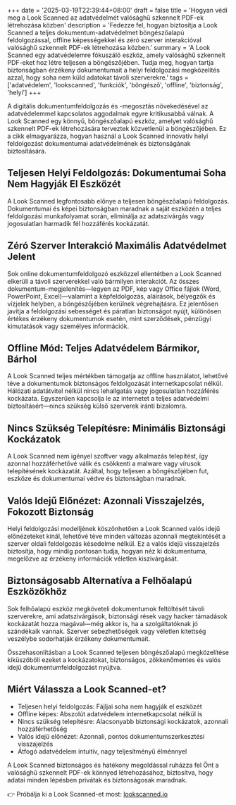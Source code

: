 +++
date = '2025-03-19T22:39:44+08:00'
draft = false
title = 'Hogyan védi meg a Look Scanned az adatvédelmét valósághű szkennelt PDF-ek létrehozása közben'
description = 'Fedezze fel, hogyan biztosítja a Look Scanned a teljes dokumentum-adatvédelmet böngészőalapú feldolgozással, offline képességekkel és zéró szerver interakcióval valósághű szkennelt PDF-ek létrehozása közben.'
summary = 'A Look Scanned egy adatvédelemre fókuszáló eszköz, amely valósághű szkennelt PDF-eket hoz létre teljesen a böngészőjében. Tudja meg, hogyan tartja biztonságban érzékeny dokumentumait a helyi feldolgozási megközelítés azzal, hogy soha nem küld adatokat távoli szerverekre.'
tags = ['adatvédelem', 'lookscanned', 'funkciók', 'böngésző', 'offline', 'biztonság', 'helyi']
+++

A digitális dokumentumfeldolgozás és -megosztás növekedésével az adatvédelemmel kapcsolatos aggodalmak egyre kritikusabbá válnak. A Look Scanned egy könnyű, böngészőalapú eszköz, amelyet valósághű szkennelt PDF-ek létrehozására terveztek közvetlenül a böngészőjében. Ez a cikk elmagyarázza, hogyan használ a Look Scanned innovatív helyi feldolgozást dokumentumai adatvédelmének és biztonságának biztosítására.

## Teljesen Helyi Feldolgozás: Dokumentumai Soha Nem Hagyják El Eszközét

A Look Scanned legfontosabb előnye a teljesen böngészőalapú feldolgozás. Dokumentumai és képei biztonságban maradnak a saját eszközén a teljes feldolgozási munkafolyamat során, eliminálja az adatszivárgás vagy jogosulatlan harmadik fél hozzáférés kockázatát.

## Zéró Szerver Interakció Maximális Adatvédelmet Jelent

Sok online dokumentumfeldolgozó eszközzel ellentétben a Look Scanned elkerüli a távoli szerverekkel való bármilyen interakciót. Az összes dokumentum-megjelenítés—legyen az PDF, kép vagy Office fájlok (Word, PowerPoint, Excel)—valamint a képfeldolgozás, aláírások, bélyegzők és vízjelek helyben, a böngészőjében kerülnek végrehajtásra. Ez jelentősen javítja a feldolgozási sebességet és páratlan biztonságot nyújt, különösen értékes érzékeny dokumentumok esetén, mint szerződések, pénzügyi kimutatások vagy személyes információk.

## Offline Mód: Teljes Adatvédelem Bármikor, Bárhol

A Look Scanned teljes mértékben támogatja az offline használatot, lehetővé téve a dokumentumok biztonságos feldolgozását internetkapcsolat nélkül. Hálózati adatátvitel nélkül nincs lehallgatás vagy jogosulatlan hozzáférés kockázata. Egyszerűen kapcsolja le az internetet a teljes adatvédelmi biztosításért—nincs szükség külső szerverek iránti bizalomra.

## Nincs Szükség Telepítésre: Minimális Biztonsági Kockázatok

A Look Scanned nem igényel szoftver vagy alkalmazás telepítést, így azonnal hozzáférhetővé válik és csökkenti a malware vagy vírusok telepítésének kockázatát. Azáltal, hogy teljesen a böngészőjében fut, eszköze és dokumentumai védve és biztonságban maradnak.

## Valós Idejű Előnézet: Azonnali Visszajelzés, Fokozott Biztonság

Helyi feldolgozási modelljének köszönhetően a Look Scanned valós idejű előnézeteket kínál, lehetővé téve minden változás azonnali megtekintését a szerver oldali feldolgozás késedelme nélkül. Ez a valós idejű visszajelzés biztosítja, hogy mindig pontosan tudja, hogyan néz ki dokumentuma, megelőzve az érzékeny információk véletlen kiszivárgását.

## Biztonságosabb Alternatíva a Felhőalapú Eszközökhöz

Sok felhőalapú eszköz megköveteli dokumentumok feltöltését távoli szerverekre, ami adatszivárgások, biztonsági rések vagy hacker támadások kockázatát hozza magával—még akkor is, ha a szolgáltatóknak jó szándékaik vannak. Szerver sebezhetőségek vagy véletlen kitettség veszélybe sodorhatják érzékeny dokumentumait.

Összehasonlításban a Look Scanned teljesen böngészőalapú megközelítése kiküszöböli ezeket a kockázatokat, biztonságos, zökkenőmentes és valós idejű dokumentumfeldolgozást nyújtva.

## Miért Válassza a Look Scanned-et?

- Teljesen helyi feldolgozás: Fájljai soha nem hagyják el eszközét
- Offline képes: Abszolút adatvédelem internetkapcsolat nélkül is
- Nincs szükség telepítésre: Alacsonyabb biztonsági kockázatok, azonnali hozzáférhetőség
- Valós idejű előnézet: Azonnali, pontos dokumentumszerkesztési visszajelzés
- Átfogó adatvédelem intuitív, nagy teljesítményű élménnyel

A Look Scanned biztonságos és hatékony megoldással ruházza fel Önt a valósághű szkennelt PDF-ek könnyed létrehozásához, biztosítva, hogy adatai minden lépésben privátak és biztonságosak maradnak.

👉 Próbálja ki a Look Scanned-et most: [lookscanned.io](https://lookscanned.io)